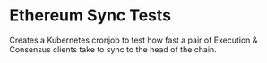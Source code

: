 # Ethereum Sync Tests
Creates a Kubernetes cronjob to test how fast a pair of Execution & Consensus clients take to sync to the head of the chain.
